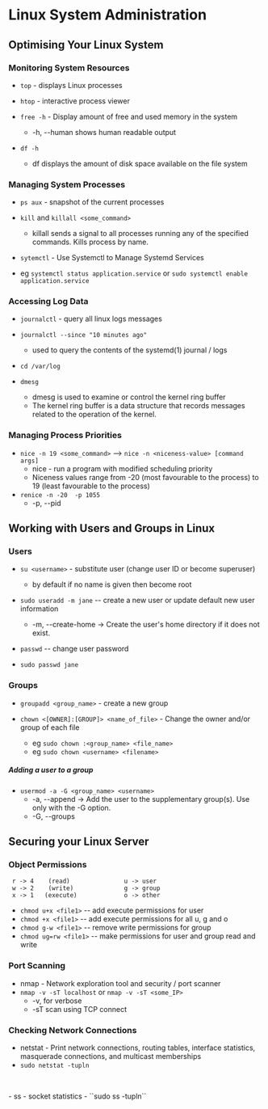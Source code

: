 # Linux System Administration

## Optimising Your Linux System

### Monitoring System Resources
- ``top`` - displays Linux processes
- ``htop`` - interactive process viewer

- ``free -h`` -  Display amount of free and used memory in the system
  - -h, --human shows human readable output

- ``df -h``
  - df displays the amount of disk space available on the file system

### Managing System Processes
- ``ps aux`` - snapshot of the current processes

- ``kill`` and ``killall <some_command>``
  - killall sends a signal to all processes running any of the specified commands. Kills process by name.

- ``sytemctl`` - Use Systemctl to Manage Systemd Services
- eg ``systemctl status application.service`` or ``sudo systemctl enable application.service``

### Accessing Log Data
- ``journalctl`` - query all linux logs messages
- ``journalctl --since "10 minutes ago"``
  - used to query the contents of the systemd(1) journal / logs


- ``cd /var/log``

- ``dmesg``
  - dmesg is used to examine or control the kernel ring buffer
  - The kernel ring buffer is a data structure that records messages related to the operation of the kernel.

### Managing Process Priorities

- ``nice -n 19 <some_command>`` --> ``nice -n <niceness-value> [command args]``
  - nice - run a program with modified scheduling priority
  - Niceness values range from -20 (most favourable to the process) to 19 (least favourable to the process)
- ``renice -n -20  -p 1055``
  - -p, --pid

## Working with Users and Groups in Linux

### Users

- ``su <username>`` - substitute user (change user ID or become superuser)
  - by default if no name is given then become root

- ``sudo useradd -m jane`` -- create a new user or update default new user information
  -  -m, --create-home -> Create the user's home directory if it does not exist.

- ``passwd`` -- change user password
- ``sudo passwd jane``

### Groups

- ``groupadd <group_name>`` - create a new group

- ``chown <[OWNER]:[GROUP]> <name_of_file>`` - Change the owner and/or group of each file
  - eg ``sudo chown :<group_name> <file_name>``
  - eg ``sudo chown <username> <filename>``

##### Adding a user to a group

- ``usermod -a -G <group_name> <username>``
  - -a, --append -> Add the user to the supplementary group(s). Use only with the -G option.
  - -G, --groups

## Securing your Linux Server

### Object Permissions
````
 r -> 4    (read)               u -> user
 w -> 2    (write)              g -> group
 x -> 1   (execute)             o -> other
````

- ``chmod u+x <file1>``   -- add execute permissions for user
- ``chmod +x <file1>``    -- add execute permissions for all u, g and o
- ``chmod g-w <file1>``   -- remove write permissions for group
- ``chmod ug=rw <file1>`` -- make permissions for user and group read and write

### Port Scanning
- nmap - Network exploration tool and security / port scanner
- ``nmap -v -sT localhost`` or ``nmap -v -sT <some_IP>``
  - -v, for verbose
  - -sT scan using TCP connect

### Checking Network Connections
- netstat - Print network connections, routing tables, interface statistics, masquerade connections, and multicast memberships
- ``sudo netstat -tupln``
<p>&nbsp;</p>
- ss - socket statistics
- ``sudo ss -tupln``
